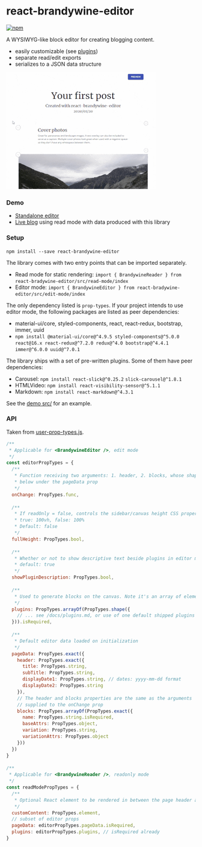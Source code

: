 # react-brandywine-editor

[![npm](https://img.shields.io/npm/v/react-brandywine-editor)](https://www.npmjs.com/package/react-brandywine-editor)

A WYSIWYG-like block editor for creating blogging content. 
- easily customizable (see [plugins](https://github.com/alec-ng/react-brandywine-editor/blob/master/docs/plugins.md))
- separate read/edit exports
- serializes to a JSON data structure

![react-brandywine-editor overview](https://github.com/alec-ng/react-brandywine-editor/blob/master/docs/features.gif?raw=true)

### Demo

* [Standalone editor](https://alec-ng.github.io/react-brandywine-editor/demo/dist/)
* [Live blog](https://alecng.ca/blog) using read mode with data produced with this library

### Setup

`npm install --save react-brandywine-editor`

The library comes with two entry points that can be imported separately.
* Read mode for static rendering: `import { BrandywineReader } from react-bradywine-editor/src/read-mode/index`
* Editor mode: `import { BrandywineEditor } from react-bradywine-editor/src/edit-mode/index`

The only dependency listed is `prop-types`. If your project intends to use editor mode, the following packages are listed as peer dependencies:
* material-ui/core, styled-components, react, react-redux, bootstrap, immer, uuid
* `npm install @material-ui/core@^4.9.5 styled-components@^5.0.0 react@16.x react-redux@^7.2.0 redux@^4.0 bootstrap@^4.4.1 immer@^6.0.0 uuid@^7.0.1`

The library ships with a set of pre-written plugins. Some of them have peer dependencies:
  * Carousel: `npm install react-slick@^0.25.2` `slick-carousel@^1.8.1`
  * HTMLVideo: `npm install react-visibility-sensor@^5.1.1`
  * Markdown: `npm install react-markdown@^4.3.1`

See the [demo src/](https://github.com/alec-ng/react-brandywine-editor/blob/master/demo/src) for an example.

### API

Taken from [user-prop-types.js](src/user-prop-types.js).

```javascript
/**
 * Applicable for <BrandywineEditor />, edit mode
 */
const editorPropTypes = {
  /**
   * Function receiving two arguments: 1. header, 2. blocks, whose shape is described
   * below under the pageData prop
   */
  onChange: PropTypes.func,
  
  /**
   * If readOnly = false, controls the sidebar/canvas height CSS property. 
   * true: 100vh, false: 100%
   * Default: false
   */
  fullHeight: PropTypes.bool,
  
  /**
   * Whether or not to show descriptive text beside plugins in editor mode	
   * default: true
   */
  showPluginDescription: PropTypes.bool,
  
  /**
   * Used to generate blocks on the canvas. Note it's an array of element types, not elements
   */
  plugins: PropTypes.arrayOf(PropTypes.shape({
    // ... see /docs/plugins.md, or use of one default shipped plugins in /src/plugins/
  })).isRequired,
  
  /**
   * Default editor data loaded on initialization
   */
  pageData: PropTypes.exact({
    header: PropTypes.exact({
      title: PropTypes.string,
      subTitle: PropTypes.string,
      displayDate1: PropTypes.string, // dates: yyyy-mm-dd format
      displayDate2: PropTypes.string
    }),
    // The header and blocks properties are the same as the arguments 
    // supplied to the onChange prop
    blocks: PropTypes.arrayOf(PropTypes.exact({
      name: PropTypes.string.isRequired,
      baseAttrs: PropTypes.object,
      variation: PropTypes.string,
      variationAttrs: PropTypes.object
    }))
  })
}

/**
 * Applicable for <BrandywineReader />, readonly mode
 */
const readModePropTypes = {
  /**
   * Optional React element to be rendered in between the page header and the block content
   */
  customContent: PropTypes.element,
  // subset of editor props
  pageData: editorPropTypes.pageData.isRequired,
  plugins: editorPropTypes.plugins, // isRequired already
}
```